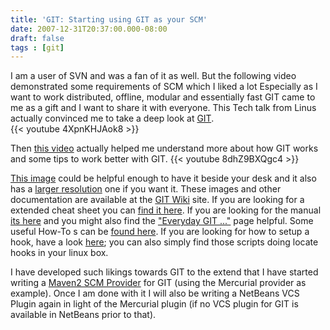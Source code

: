 ```yaml
---
title: 'GIT: Starting using GIT as your SCM'
date: 2007-12-31T20:37:00.000-08:00
draft: false
tags : [git]
---
```


I am a user of SVN and was a fan of it as well. But the following video demonstrated some requirements of SCM which I liked a lot Especially as I want to work distributed, offline, modular and essentially fast GIT came to me as a gift and I want to share it with everyone. This Tech talk from Linus actually convinced me to take a deep look at [GIT](http://git.or.cz/).  
{{< youtube 4XpnKHJAok8 >}}
  
Then [this video](http://www.youtube.com/watch?v=8dhZ9BXQgc4) actually helped me understand more about how GIT works and some tips to work better with GIT.
{{< youtube 8dhZ9BXQgc4 >}}
  
[This image](http://ktown.kde.org/%7Ezrusin/git/git-cheat-sheet-medium.png) could be helpful enough to have it beside your desk and it also has a [larger resolution](http://ktown.kde.org/%7Ezrusin/git/git-cheat-sheet-large.png) one if you want it. These images and other documentation are available at the [GIT Wiki](http://git.or.cz/gitwiki) site. If you are looking for a extended cheat sheet you can [find it here](http://jan-krueger.net/development/git-cheat-sheet-extended-edition). If you are looking for the manual [its here](http://www.kernel.org/pub/software/scm/git/docs/user-manual.html) and you might also find the ["Everyday GIT ..."](http://www.kernel.org/pub/software/scm/git/docs/everyday.html) page helpful. Some useful How-To s can be [found here](http://www.kernel.org/pub/software/scm/git/docs/howto/). If you are looking for how to setup a hook, have a look [here](http://www.kernel.org/pub/software/scm/git/docs/hooks.html); you can also simply find those scripts doing locate hooks in your linux box.  
  
I have developed such likings towards GIT to the extend that I have started writing a [Maven2 SCM Provider](http://maven.apache.org/scm/scms-overview.html) for GIT (using the Mercurial provider as example). Once I am done with it I will also be writing a NetBeans VCS Plugin again in light of the Mercurial plugin (if no VCS plugin for GIT is available in NetBeans prior to that).